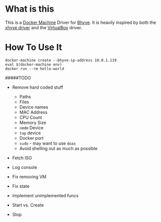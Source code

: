 # What is this

This is a [Docker Machine](https://docs.docker.com/machine/overview/) Driver for [Bhyve](http://bhyve.org/). It is
heavily inspired by both the [xhyve driver](https://github.com/machine-drivers/docker-machine-driver-xhyve) and the [VirtualBox](https://github.com/docker/machine/tree/master/drivers/virtualbox) driver.

# How To Use It

```
docker-machine create --bhyve-ip-address 10.0.1.119
eval $(docker-machine env)
docker run --rm hello-world
```

#####TODO

* Remove hard coded stuff
    * Paths
    * Files
    * Device names
    * MAC Address
    * CPU Count
    * Memory Size
    * `nmdm` Device
    * `tap` device
    * Docker port
    * `sudo` - may want to use `doas`
    * Avoid shelling out as much as possible

* Fetch ISO
* Log console
* Fix removing VM
* Fix state
* Implement unimplemented funcs
* Start vs. Create
* Stop
